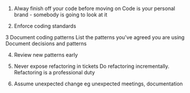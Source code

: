 1. Alway finish off your code before moving on
Code is your personal brand - somebody is going to look at it

2. Enforce coding standards

3 Document coding patterns
List the patterns you've agreed you are using
Document decisions and patterns

4. Review new patterns early

5. Never expose refactoring in tickets
Do refactoring incrementally. Refactoring is a professional duty

6. Assume unexpected change
eg unexpected meetings, documentation
